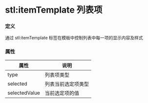 ﻿# stl:itemTemplate 列表项


### 定义

通过 stl:itemTemplate 标签在模板中控制列表中每一项的显示内容及样式

### 属性

属性  | 说明
------  | ------
type | 列表项类型
selected | 列表当前选定项类型
selectedValue | 当前选定项的值